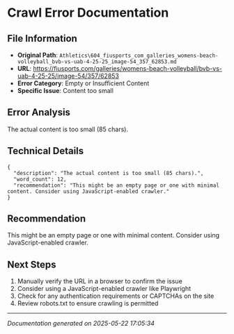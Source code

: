 # Crawl Error Documentation

## File Information
- **Original Path**: `Athletics\604_fiusports_com_galleries_womens-beach-volleyball_bvb-vs-uab-4-25-25_image-54_357_62853.md`
- **URL**: https://fiusports.com/galleries/womens-beach-volleyball/bvb-vs-uab-4-25-25/image-54/357/62853
- **Error Category**: Empty or Insufficient Content
- **Specific Issue**: Content too small

## Error Analysis
The actual content is too small (85 chars).

## Technical Details
```
{
  "description": "The actual content is too small (85 chars).",
  "word_count": 12,
  "recommendation": "This might be an empty page or one with minimal content. Consider using JavaScript-enabled crawler."
}
```

## Recommendation
This might be an empty page or one with minimal content. Consider using JavaScript-enabled crawler.

## Next Steps
1. Manually verify the URL in a browser to confirm the issue
2. Consider using a JavaScript-enabled crawler like Playwright
3. Check for any authentication requirements or CAPTCHAs on the site
4. Review robots.txt to ensure crawling is permitted

---
*Documentation generated on 2025-05-22 17:05:34*

